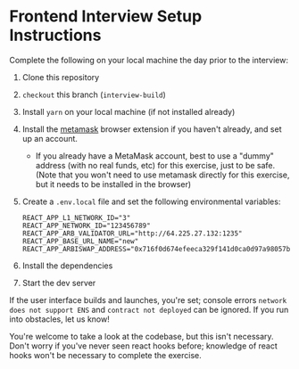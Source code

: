 # Frontend Interview Setup Instructions

Complete the following on your local machine the day prior to the interview:

1. Clone this repository

1. `checkout` this branch (`interview-build`) 

1. Install `yarn` on your local machine (if not installed already)

1. Install the [metamask](https://metamask.io/) browser extension if you haven't already, and set up an account.
    - If you already have a MetaMask account, best to use a "dummy" address (with no real funds, etc) for this exercise, just to be safe. (Note that you won't need to use metamask directly for this exercise, but it needs to be installed in the browser)

1. Create a `.env.local` file and set the following environmental variables:
    ```
    REACT_APP_L1_NETWORK_ID="3"
    REACT_APP_NETWORK_ID="123456789"
    REACT_APP_ARB_VALIDATOR_URL="http://64.225.27.132:1235"
    REACT_APP_BASE_URL_NAME="new"
    REACT_APP_ARBISWAP_ADDRESS="0x716f0d674efeeca329f141d0ca0d97a98057bdbf"
    ```
1. Install the dependencies

1. Start the dev server

If the user interface builds and launches, you're set; console errors `network does not support ENS` and `contract not deployed` can be ignored. If you run into obstacles, let us know!


You're welcome to take a look at the codebase, but this isn't necessary. Don't worry if you've never seen react hooks before; knowledge of react hooks won't be necessary to complete the exercise. 
